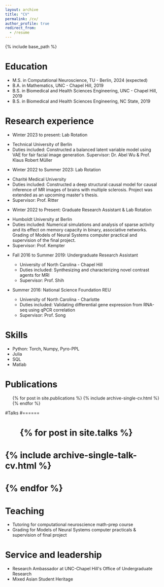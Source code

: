 ```yaml
---
layout: archive
title: "CV"
permalink: /cv/
author_profile: true
redirect_from:
  - /resume
---
```


{% include base_path %}

Education
======
* M.S. in Computational Neuroscience, TU - Berlin, 2024 (expected)
* B.A. in Mathematics, UNC - Chapel Hill, 2019
* B.S. in Biomedical and Health Sciences Engineering, UNC - Chapel Hill, 2019
* B.S. in Biomedical and Health Sciences Engineering, NC State, 2019

Research experience
======
*  Winter 2023 to present: Lab Rotation
  - Technical University of Berlin
  - Duties included: Constructed a balanced latent variable model using VAE for fair facial image generation. 
     Supervisor: Dr. Abel Wu & Prof. Klaus Robert Müller

*  Winter 2022 to Summer 2023: Lab Rotation
  - Charité Medical University
  - Duties included: Constructed a deep structural causal model for causal inference of MR images of brains with multiple sclerosis. Project was extended as an upcoming master's thesis.
  - Supervisor: Prof. Ritter
    
*  Winter 2022 to Present: Graduate Research Assistant & Lab Rotation
  - Humboldt University at Berlin
  - Duties included: Numerical simulations and analysis of sparse activity and its effect on memory capacity in binary, associative networks. Grading of Models of Neural Systems computer practical and supervision of the final project.
  - Supervisor: Prof. Kempter
    
* Fall 2016 to Summer 2019: Undergraduate Research Assistant
  - University of North Carolina - Chapel Hill
  - Duties included: Synthesizing and characterizing novel contrast agents for MRI
  - Supervisor: Prof. Shih
    
* Summer 2016: National Science Foundation REU
  - University of North Carolina - Charlotte
  - Duties included: Validating differential gene expression from RNA-seq using qPCR correlation
  - Supervisor: Prof. Song
  
Skills
======
* Python: Torch, Numpy, Pyro-PPL
* Julia
* SQL
* Matlab


Publications
======
  <ul>{% for post in site.publications %}
    {% include archive-single-cv.html %}
  {% endfor %}</ul>
  
#Talks
#======
#  <ul>{% for post in site.talks %}
#    {% include archive-single-talk-cv.html %}
#  {% endfor %}</ul>
  
Teaching
======
* Tutoring for computational neuroscience math-prep course
* Grading for Models of Neural Systems computer practicals & supervision of final project
  
Service and leadership
======
* Research Ambassador at UNC-Chapel Hill's Office of Undergraduate Research
* Mixed Asian Student Heritage
